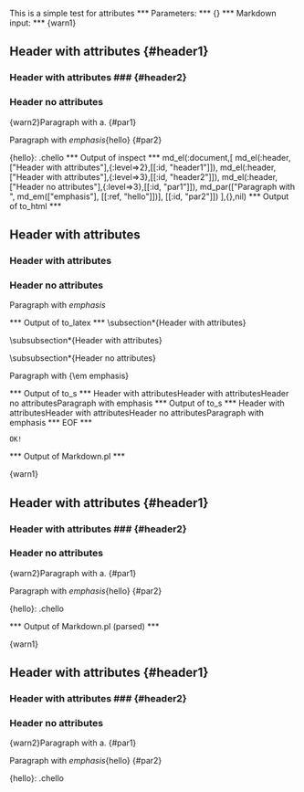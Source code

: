 This is a simple test for attributes
*** Parameters: ***
{}
*** Markdown input: ***
{warn1}

Header with attributes	{#header1}	
----------------------

### Header with attributes ###	{#header2}	

### Header no attributes ###

{warn2}Paragraph with a.
{#par1}

Paragraph with *emphasis*{hello}
   {#par2}

{hello}: .chello
*** Output of inspect ***
md_el(:document,[
	md_el(:header,["Header with attributes"],{:level=>2},[[:id, "header1"]]),
	md_el(:header,["Header with attributes"],{:level=>3},[[:id, "header2"]]),
	md_el(:header,["Header no attributes"],{:level=>3},[[:id, "par1"]]),
	md_par(["Paragraph with ", md_em(["emphasis"], [[:ref, "hello"]])], [[:id, "par2"]])
],{},nil)
*** Output of to_html ***

<h2>Header with attributes</h2>

<h3>Header with attributes</h3>

<h3>Header no attributes</h3>

<p>Paragraph with <em>emphasis</em></p>

*** Output of to_latex ***
\subsection*{Header with attributes}

\subsubsection*{Header with attributes}

\subsubsection*{Header no attributes}

Paragraph with {\em emphasis}


*** Output of to_s ***
Header with attributesHeader with attributesHeader no attributesParagraph with emphasis
*** Output of to_s ***
Header with attributesHeader with attributesHeader no attributesParagraph with emphasis
*** EOF ***



	OK!



*** Output of Markdown.pl ***
<p>{warn1}</p>

<h2>Header with attributes  {#header1}  </h2>

<h3>Header with attributes ###  {#header2}</h3>

<h3>Header no attributes</h3>

<p>{warn2}Paragraph with a.
{#par1}</p>

<p>Paragraph with <em>emphasis</em>{hello}
   {#par2}</p>

<p>{hello}: .chello</p>

*** Output of Markdown.pl (parsed) ***
<p>{warn1}</p
    ><h2>Header with attributes {#header1} </h2
    ><h3>Header with attributes ### {#header2}</h3
    ><h3>Header no attributes</h3
    ><p>{warn2}Paragraph with a.
{#par1}</p
    ><p>Paragraph with <em>emphasis</em
      >{hello}
 {#par2}</p
    ><p>{hello}: .chello</p
  >